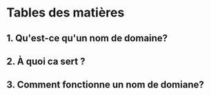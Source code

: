 # Tables des matières

## 1. Qu'est-ce qu'un nom de domaine?

## 2. À quoi ca sert ?

## 3. Comment fonctionne un nom de domiane?


